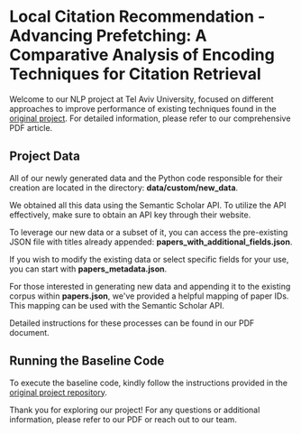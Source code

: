 # Local Citation Recommendation - Advancing Prefetching: A Comparative Analysis of Encoding Techniques for Citation Retrieval

<!--Maybe you want to add it: Welcome to our NLP project at Tel Aviv University, where we explore innovative encoding techniques for the prefetching step and introduce substantial enhancements to the dataset originally utilized in the referenced article. -->


Welcome to our NLP project at Tel Aviv University, focused on different approaches to improve performance of existing techniques found in the [original project](https://github.com/nianlonggu/Local-Citation-Recommendation). For detailed information, please refer to our comprehensive PDF article.

## Project Data

All of our newly generated data and the Python code responsible for their creation are located in the directory: **data/custom/new_data**.

We obtained all this data using the Semantic Scholar API. To utilize the API effectively, make sure to obtain an API key through their website.

To leverage our new data or a subset of it, you can access the pre-existing JSON file with titles already appended: **papers_with_additional_fields.json**.

If you wish to modify the existing data or select specific fields for your use, you can start with **papers_metadata.json**.

For those interested in generating new data and appending it to the existing corpus within **papers.json**, we've provided a helpful mapping of paper IDs. This mapping can be used with the Semantic Scholar API.

Detailed instructions for these processes can be found in our PDF document.

## Running the Baseline Code

To execute the baseline code, kindly follow the instructions provided in the [original project repository](https://github.com/nianlonggu/Local-Citation-Recommendation).

Thank you for exploring our project! For any questions or additional information, please refer to our PDF or reach out to our team.

